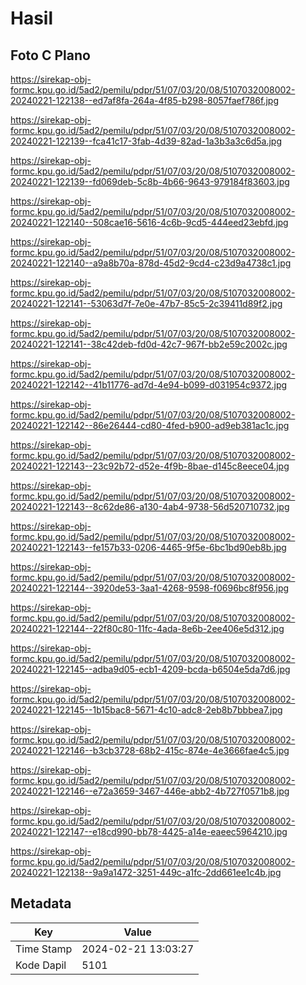 # Hasil

## Foto C Plano

https://sirekap-obj-formc.kpu.go.id/5ad2/pemilu/pdpr/51/07/03/20/08/5107032008002-20240221-122138--ed7af8fa-264a-4f85-b298-8057faef786f.jpg

https://sirekap-obj-formc.kpu.go.id/5ad2/pemilu/pdpr/51/07/03/20/08/5107032008002-20240221-122139--fca41c17-3fab-4d39-82ad-1a3b3a3c6d5a.jpg

https://sirekap-obj-formc.kpu.go.id/5ad2/pemilu/pdpr/51/07/03/20/08/5107032008002-20240221-122139--fd069deb-5c8b-4b66-9643-979184f83603.jpg

https://sirekap-obj-formc.kpu.go.id/5ad2/pemilu/pdpr/51/07/03/20/08/5107032008002-20240221-122140--508cae16-5616-4c6b-9cd5-444eed23ebfd.jpg

https://sirekap-obj-formc.kpu.go.id/5ad2/pemilu/pdpr/51/07/03/20/08/5107032008002-20240221-122140--a9a8b70a-878d-45d2-9cd4-c23d9a4738c1.jpg

https://sirekap-obj-formc.kpu.go.id/5ad2/pemilu/pdpr/51/07/03/20/08/5107032008002-20240221-122141--53063d7f-7e0e-47b7-85c5-2c39411d89f2.jpg

https://sirekap-obj-formc.kpu.go.id/5ad2/pemilu/pdpr/51/07/03/20/08/5107032008002-20240221-122141--38c42deb-fd0d-42c7-967f-bb2e59c2002c.jpg

https://sirekap-obj-formc.kpu.go.id/5ad2/pemilu/pdpr/51/07/03/20/08/5107032008002-20240221-122142--41b11776-ad7d-4e94-b099-d031954c9372.jpg

https://sirekap-obj-formc.kpu.go.id/5ad2/pemilu/pdpr/51/07/03/20/08/5107032008002-20240221-122142--86e26444-cd80-4fed-b900-ad9eb381ac1c.jpg

https://sirekap-obj-formc.kpu.go.id/5ad2/pemilu/pdpr/51/07/03/20/08/5107032008002-20240221-122143--23c92b72-d52e-4f9b-8bae-d145c8eece04.jpg

https://sirekap-obj-formc.kpu.go.id/5ad2/pemilu/pdpr/51/07/03/20/08/5107032008002-20240221-122143--8c62de86-a130-4ab4-9738-56d520710732.jpg

https://sirekap-obj-formc.kpu.go.id/5ad2/pemilu/pdpr/51/07/03/20/08/5107032008002-20240221-122143--fe157b33-0206-4465-9f5e-6bc1bd90eb8b.jpg

https://sirekap-obj-formc.kpu.go.id/5ad2/pemilu/pdpr/51/07/03/20/08/5107032008002-20240221-122144--3920de53-3aa1-4268-9598-f0696bc8f956.jpg

https://sirekap-obj-formc.kpu.go.id/5ad2/pemilu/pdpr/51/07/03/20/08/5107032008002-20240221-122144--22f80c80-11fc-4ada-8e6b-2ee406e5d312.jpg

https://sirekap-obj-formc.kpu.go.id/5ad2/pemilu/pdpr/51/07/03/20/08/5107032008002-20240221-122145--adba9d05-ecb1-4209-bcda-b6504e5da7d6.jpg

https://sirekap-obj-formc.kpu.go.id/5ad2/pemilu/pdpr/51/07/03/20/08/5107032008002-20240221-122145--1b15bac8-5671-4c10-adc8-2eb8b7bbbea7.jpg

https://sirekap-obj-formc.kpu.go.id/5ad2/pemilu/pdpr/51/07/03/20/08/5107032008002-20240221-122146--b3cb3728-68b2-415c-874e-4e3666fae4c5.jpg

https://sirekap-obj-formc.kpu.go.id/5ad2/pemilu/pdpr/51/07/03/20/08/5107032008002-20240221-122146--e72a3659-3467-446e-abb2-4b727f0571b8.jpg

https://sirekap-obj-formc.kpu.go.id/5ad2/pemilu/pdpr/51/07/03/20/08/5107032008002-20240221-122147--e18cd990-bb78-4425-a14e-eaeec5964210.jpg

https://sirekap-obj-formc.kpu.go.id/5ad2/pemilu/pdpr/51/07/03/20/08/5107032008002-20240221-122138--9a9a1472-3251-449c-a1fc-2dd661ee1c4b.jpg


## Metadata

| Key        | Value               |
| ---------- | ------------------- |
| Time Stamp | 2024-02-21 13:03:27 |
| Kode Dapil | 5101                |



